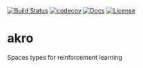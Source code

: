 [![Build Status](https://travis-ci.com/rlworkgroup/akro.svg?branch=master)](https://travis-ci.com/rlworkgroup/akro)
[![codecov](https://codecov.io/gh/rlworkgroup/akro/branch/master/graph/badge.svg)](https://codecov.io/gh/rlworkgroup/akro)
[![Docs](https://readthedocs.org/projects/akro/badge)](http://akro.readthedocs.org/en/latest/)
[![License](https://img.shields.io/badge/license-MIT-blue.svg)](https://github.com/rlworkgroup/akro/blob/master/LICENSE)

# akro
Spaces types for reinforcement learning
